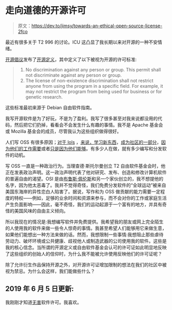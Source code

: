 # 走向道德的开源许可

> 原文：<https://dev.to/jimsy/towards-an-ethical-open-source-license-2fco>

最近有很多关于 T2 996 的讨论。ICU 这凸显了我长期以来对开源的一种不安情绪。

[开源倡议](https://opensource.org/)发布了[开源定义](https://opensource.org/osd)，其中定义了以下被视为开源的许可标准:

> 1.  No discrimination against any person or group. This permit shall not discriminate against any person or group.
> 2.  The license of non-existence discrimination shall not restrict anyone from using the program in a specific field. For example, it may not restrict the program from being used for business or for genetic research.

这些标准最初来源于 Debian 自由软件指南。

我写开源软件是为了好玩，不是为了盈利。我写了很多甚至对我来说都没用的代码，然后把它们扔掉，看看会不会发生什么有趣的事情。我不是 Apache 基金会或 Mozilla 基金会的成员，尽管我认为这些组织做得很好。

人们写 OSS 有很多原因；[对于 lols](https://github.com/vanruby/canada) ，[来说，学习新东西](https://github.com/exercism/exercism)，[成为社区的一部分](https://github.com/thepracticaldev/dev.to)，[因为他们的工作需要](https://github.com/edgurgel/verk)或者[只是因为他们能够](https://gitlab.com/jimsy/vivid.ex)。有多少人在做，就有多少编写和分发软件的动机。

写 OSS 一直是一种政治行为。当理查德·斯托尔曼创立 T2 自由软件基金会时，他正在发表政治声明。这一政治声明代表了他对研究、发布、创造和修改计算机软件的普遍自由的渴望。OSI 是由[布鲁斯·佩伦斯](https://en.wikipedia.org/wiki/Bruce_Perens)和另一个家伙创立的，我不想提他的名字，因为他太恶毒了。我并不觉得奇怪，我们免费分发软件的“全球运动”被来自美国东海岸的异性恋白人陷害了。据说，写作和为 OSS 做贡献的能力需要一定程度的特权——例如，足够的业余时间和资源来参与，而不会对你的工作或家庭生活产生负面影响——因此，毫不奇怪，我们的运动起源于一个富有的地方，并具有奇怪的美国风味的自由主义倾向。

所以我现在的情况是:我想编写软件并免费提供。我希望我的朋友或网上完全陌生的人使用我的软件来做一些令人惊奇的事情。我甚至希望人们能够用它来做生意，如果他们能想出一种方法来做的话。然而，我想限制一些事情:我想阻止那些虐待劳动力、破坏环境或公共健康、歧视他人或制造武器的公司使用我的软件。这些是我的核心信念。当所谓的开源定义或自由软件基金会认可的许可证如此明显地反映了这些组织的创始人的信仰时，为什么我不能被允许使用反映他们的许可证呢？

除了允许衍生作品保持开源之外，对开源许可证增加限制的想法在我们的社区中被视为禁忌。为什么会这样，我们能做些什么？

## 2019 年 6 月 5 日更新:

我刚刚才知道[无害](https://github.com/raisely/NoHarm)软件许可。我喜欢。